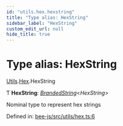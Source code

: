 ```yaml
---
id: "utils.hex.hexstring"
title: "Type alias: HexString"
sidebar_label: "HexString"
custom_edit_url: null
hide_title: true
---
```


# Type alias: HexString

[Utils](../modules/utils.md).[Hex](../modules/utils.hex.md).HexString

Ƭ **HexString**: [*BrandedString*](brandedstring.md)<*HexString*\>

Nominal type to represent hex strings

Defined in: [bee-js/src/utils/hex.ts:6](https://github.com/ethersphere/bee-js/blob/7dfd556/src/utils/hex.ts#L6)
